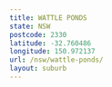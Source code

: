 ```yaml
---
title: WATTLE PONDS
state: NSW
postcode: 2330
latitude: -32.760486
longitude: 150.972137
url: /nsw/wattle-ponds/
layout: suburb
---
```

